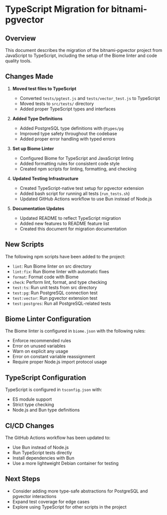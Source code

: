 # TypeScript Migration for bitnami-pgvector

## Overview

This document describes the migration of the bitnami-pgvector project from JavaScript to TypeScript, including the setup of the Biome linter and code quality tools.

## Changes Made

1. **Moved test files to TypeScript**
   - Converted `tests/pgtest.js` and `tests/vector_test.js` to TypeScript
   - Moved tests to `src/tests/` directory
   - Added proper TypeScript types and interfaces

2. **Added Type Definitions**
   - Added PostgreSQL type definitions with `@types/pg`
   - Improved type safety throughout the codebase
   - Added proper error handling with typed errors

3. **Set up Biome Linter**
   - Configured Biome for TypeScript and JavaScript linting
   - Added formatting rules for consistent code style
   - Created npm scripts for linting, formatting, and checking

4. **Updated Testing Infrastructure**
   - Created TypeScript-native test setup for pgvector extension
   - Added bash script for running all tests (`run_tests.sh`)
   - Updated GitHub Actions workflow to use Bun instead of Node.js

5. **Documentation Updates**
   - Updated README to reflect TypeScript migration
   - Added new features to README feature list
   - Created this document for migration documentation

## New Scripts

The following npm scripts have been added to the project:

- `lint`: Run Biome linter on src directory
- `lint:fix`: Run Biome linter with automatic fixes
- `format`: Format code with Biome
- `check`: Perform lint, format, and type checking
- `test:ts`: Run unit tests from src directory
- `test:pg`: Run PostgreSQL connection test
- `test:vector`: Run pgvector extension test
- `test:postgres`: Run all PostgreSQL-related tests

## Biome Linter Configuration

The Biome linter is configured in `biome.json` with the following rules:

- Enforce recommended rules
- Error on unused variables
- Warn on explicit any usage
- Error on constant variable reassignment
- Require proper Node.js import protocol usage

## TypeScript Configuration

TypeScript is configured in `tsconfig.json` with:

- ES module support
- Strict type checking
- Node.js and Bun type definitions

## CI/CD Changes

The GitHub Actions workflow has been updated to:

- Use Bun instead of Node.js
- Run TypeScript tests directly
- Install dependencies with Bun
- Use a more lightweight Debian container for testing

## Next Steps

- Consider adding more type-safe abstractions for PostgreSQL and pgvector interactions
- Expand test coverage for edge cases
- Explore using TypeScript for other scripts in the project